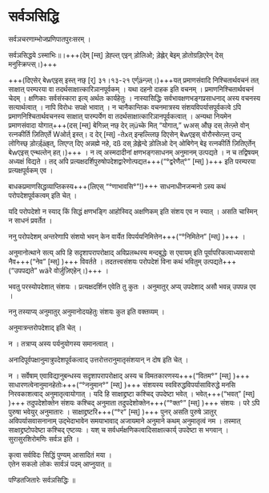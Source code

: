 # सर्वञसिद्धि



सर्वञचरणाम्भोजप्रणिपातपुरःसरम् ।

सर्वञसिद्धये ऽस्माभिः॥।+++(देम्  \[म्स्\]  ड़ेह्ल्त् एइन् ड़ोलिओ; ड़ेह्लेर् बेइम् ड़ोतोग्रड़िएरेन् देस् मनुस्क्रिप्त्स्।)+++

+++(दिएसेर् बेwएइस् इस्त् नछ्  \[र्\]  ३१।१३-२१ एर्ग्äन्ज़्त्।)+++यत् प्रमाणसंवादि निश्चितार्थवचनं तत् साक्षात् परम्परया वा तदर्थसाक्षात्कारिञानपूर्वकम् । यथा दहनो दाहक इति वचनम् । प्रमाणनिश्चितार्थवचनं चेदम् । क्षणिकाः सर्वसंस्कारा इत्य् अर्थतः कार्यहेतुः । नास्यासिद्धिः सर्वभावक्षणभङ्गप्रसाधनाद् अस्य वचनस्य सत्यार्थत्वात् । नापि विरोधः सपक्षे भावात् । न चानैकान्तिकः वचनमात्रस्य संशयविपर्यासपूर्वकत्वे ऽपि प्रमाणनिश्चितार्थवचनस्य साक्षात् पारम्पर्येण वा तदर्थसाक्षात्कारिञानपूर्वकत्वात् । अन्यथा नियमेन प्रमाणसंवादा  योगात्+++(दस्  \[म्स्\]  बेगिन्न्त् नछ् देर् ल्üच्के मित् “योगात्,” wअस् औछ् दस् लेत्ज़्ते वोन् रत्नकीर्ति ज़ितिएर्ते Wओर्त् इस्त्। द देर्  \[म्स्\] -तेxत् इन्हल्त्लिछ् दिएसेन् बेwएइस् वोरौस्सेत्ज़्त् उन्द् लोगिस्छ् ड़ोर्त्ड़्äह्र्त्, लिएग्त् दिए अन्नह्मे नहे, दß दस् ड़ेह्लेन्दे ड़ोलिओ देन् ओबिगेन् बेइ रत्नकीर्ति ज़ितिएर्तेन् बेwएइस् एन्थल्तेन् हत्।)+++ । न त्व् अस्मदादीनां क्षणभङ्गसाधनम् अनुमानम् उत्पद्यते । न च तद्विषयम् अध्यक्षं विद्यते । तद् अपि प्रत्यक्षदर्शिपुरुषोपदेशद्वारेणोत्पद्यत+++(“°द्वरेणैत्°”  \[म्स्\] )+++ इति परम्परया प्रत्यक्षपूर्वकम् एव ।

बाधकप्रमाणसिद्धव्याप्तिकस्य+++(लिएस् “°णाभावसि°”!)+++ साधनाधीनजन्मनो ऽस्य कथं परोपदेशपूर्वकत्वम् इति चेत् ।

यदि परोपदेशो न स्याद् किं सिद्धं क्षणभङ्गि आहोस्विद् अक्षणिकम् इति संशय एव न स्यात् । असति चास्मिन् न साधनं प्रवर्तेत ।

ननु परोपदेशम् अन्तरेणापि संशयो भवन् केन वार्येत विपर्ययनिमित्तेन+++(“°निमितेन”  \[म्स्\] )+++ ।

अनुमानोत्थाने सत्य् अपि हि सदृशापरापरोक्षाद् अविप्रलब्धस्य मन्दबुद्धेः स एवायम् इति पूर्वापरिकत्वाध्यवसायो नैव+++(“नेव”  \[म्स्\] )+++ विवर्तते । तदतत्त्वसंशयः परोपदेशं विना कथं भवितुम् उत्पद्यते+++(“उपपद्यते” wäरे वोर्ज़ुज़िएहेन्।)+++ ।

भवतु परस्योपदेशात् संशयः । प्रत्यक्षदर्शिन एवेति तु कुतः । अनुमातुर् अप्य् उपदेशाद् असौ भवन्न् उपपन्न एव ।

ननु तस्याप्य् अनुमातुर् अनुमानोदयहेतुः संशयः कुत इति वक्तव्यम् ।

अनुमात्रन्तरोपदेशाद् इति चेत् ।

न । तत्राप्य् अस्य पर्यनुयोगस्य समानत्वात् ।

अनादिपूर्वपक्षानुमात्रुपदेशपूर्वकत्वाद् उत्तरोत्तरानुमातृसंशयान् न दोष इति चेत् ।

न । सर्वेषाम् एवाविद्यानुबन्धस्य सदृशापरापरोक्षाद् अस्य च विमतकारणस्य+++(“वितम°”  \[म्स्\] )+++ साधारणत्वेनानुमानहेतोः+++(“°ननुमान°”  \[म्स्\] )+++ संशयस्य स्वविरुद्धविपर्यासाविरुद्धे मनसि निरवकाशत्वाद् अनुमातृत्वायोगात् । यदि हि साक्षाद्द्रष्टा कश्चिद् उपदेष्टा भवेत् । भवेत्+++(“भवत्”  \[म्स्\] )+++ तदुपदेशोक्तेन संशयः कश्चिद् अनुमाता तदुपदेशोक्तेन+++(“°क्त°”  \[म्स्\] )+++ संशयः । परे ऽपि पुरुषा भवेयुर् अनुमातारः । साक्षाद्द्रष्टरि+++(“°र”  \[म्स्\] )+++ पुनर् असति पुरुषे ञातुर् अविपर्यासवासनानाम् उद्भेदाभावेन समयाभावाद् अजायमाने अनुमाने कथम् अनुमातृत्वं नम । तस्मात् साक्षाद्द्रष्टोपदेष्टा कश्चिद् एष्टव्यः । यश् च सर्वधर्मक्षणिकत्वादिसाक्षात्कार्य् उपदेष्टा स भगवान् । सुरासुरशिरोमणिः सर्वञ इति ।

कृत्वा सर्वविदः सिद्धिं पुण्यम् आसादितं मया ।  
एतेन सकलो लोकः सार्वञं पदम् आप्नुयात् ॥  


पण्डितजितारेः सर्वञसिद्धिः ॥